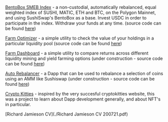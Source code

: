 [BentoBox SMEB Index](https://richjamo.github.io/BentoBoxBalancer/) - a non-custodial, automatically rebalanced, equal weighted index of SUSHI, MATIC, ETH and BTC, on the Polygon Mainnet, and using SushiSwap's BentoBox as a base. Invest USDC in order to participate in the index. Withdraw your funds at any time. (source code can be found [here](https://github.com/RichJamo/BentoBoxBalancer))

[Farm Optimizer](https://richjamo.github.io/FarmOptimizer/) - a simple utility to check the value of your holdings in a particular liquidity pool
(source code can be found [here](https://github.com/RichJamo/FarmOptimizer))

[Farm Dashboard](https://richjamo.github.io/FarmDashboard/) - a simple utility to compare returns across different liquidity mining and yield farming options (under construction - source code can be found [here](https://github.com/RichJamo/FarmDashboard))

[Auto Rebalancer](https://richjamo.github.io/autoBalancer/) - a Dapp that can be used to rebalance a selection of coins using an AMM like Sushiswap (under construction - source code can be found [here](https://github.com/RichJamo/AutoBalancer))

[Crypto Kitties](https://richjamo.github.io/CryptoKitties/) - inspired by the very succesful cryptokitties website, this was a project to learn about Dapp development generally, and about NFT's in particular.

[Richard Jamieson CV](./Richard Jamieson CV 200721.pdf)